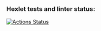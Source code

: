 ### Hexlet tests and linter status:
[![Actions Status](https://github.com/aidos42/backend-project-lvl3/workflows/hexlet-check/badge.svg)](https://github.com/aidos42/backend-project-lvl3/actions)